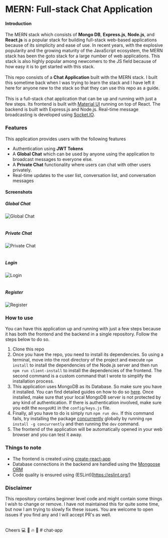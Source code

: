 # MERN: Full-stack Chat Application

#### Introduction

The MERN stack which consists of **Mongo DB**, **Express.js**, **Node.js**, and **React.js** is a popular stack for building full-stack web-based applications because of its simplicity and ease of use. In recent years, with the explosive popularity and the growing maturity of the JavaScript ecosystem, the MERN stack has been the goto stack for a large number of web applications. This stack is also highly popular among newcomers to the JS field because of how easy it is to get started with this stack.
<br/><br/>
This repo consists of a **Chat Application** built with the MERN stack. I built this sometime back when I was trying to learn the stack and I have left it here for anyone new to the stack so that they can use this repo as a guide.
<br/><br/>
This is a full-stack chat application that can be up and running with just a few steps. 
Its frontend is built with [Material UI](https://material-ui.com/) running on top of React.
The backend is built with Express.js and Node.js.
Real-time message broadcasting is developed using [Socket.IO](https://socket.io/).

### Features

This application provides users with the following features
<br/>
* Authentication using **JWT Tokens**
* A **Global Chat** which can be used by anyone using the application to broadcast messages to everyone else.
* A **Private Chat** functionality where users can chat with other users privately.
* Real-time updates to the user list, conversation list, and conversation messages

#### Screenshots

##### Global Chat
![Global Chat](https://i.imgur.com/VkdwAme.png)
<br/><br/>
##### Private Chat
![Private Chat](https://i.imgur.com/jdCBYu4.png)
<br/><br/>
##### Login
![Login](https://i.imgur.com/6iobucn.png)
<br/><br/>
##### Register
![Register](https://i.imgur.com/AMkpl9C.png)

### How to use

You can have this application up and running with just a few steps because it has both the frontend and the backend in a single repository. Follow the steps below to do so.

1. Clone this repo
2. Once you have the repo, you need to install its dependencies. So using a terminal, move into the root directory of the project and execute `npm install` to install the dependencies of the Node.js server and then run `npm run client-install` to install the dependencies of the frontend. The second command is a custom command that I wrote to simplify the installation process.
3. This application uses MongoDB as its Database. So make sure you have it installed. You can find detailed guides on how to do so [here](https://docs.mongodb.com/manual/administration/install-community/). Once installed, make sure that your local MongoDB server is not protected by any kind of authentication. If there is authentication involved, make sure you edit the `mongoURI` in the `config/keys.js` file.
4. Finally, all you have to do is simply run `npm run dev`. If this command fails, try installing the package [concurrently](https://www.npmjs.com/package/concurrently) globally by running `npm install -g concurrently` and then running the `dev` command.
5. The frontend of the application will be automatically opened in your web browser and you can test it away.


### Things to note

* The frontend is created using [create-react-app](https://github.com/facebook/create-react-app)
* Database connections in the backend are handled using the [Mongoose ORM](https://mongoosejs.com/)
* Code quality is ensured using (ESLint)[https://eslint.org/]

### Disclaimer

This repository contains beginner level code and might contain some things I wish to change or remove. I have not maintained this for quite some time, but now I am trying to slowly fix these issues. You are welcome to open issues if you find any and I will accept PR's as well.
<br/><br/>

Cheers 💻 🍺 🔥 🙌
#   c h a t - a p p  
 